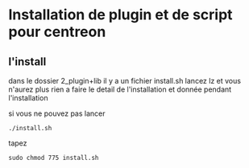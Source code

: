 # Installation de plugin et de script pour centreon

## l'install

dans le dossier 2_plugin+lib il y a un fichier install.sh lancez lz et vous n'aurez plus rien a faire le detail de l'installation et donnée pendant l'installation

si vous ne pouvez pas lancer 

```Shell
./install.sh
```

tapez

```Shell
sudo chmod 775 install.sh
```
